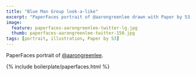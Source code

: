 ```yaml
---
title: "Blue Man Group look-a-like"
excerpt: "PaperFaces portrait of @aarongreenlee drawn with Paper by 53 on an iPad."
image: 
  feature: paperfaces-aarongreenlee-twitter-lg.jpg
  thumb: paperfaces-aarongreenlee-twitter-150.jpg
tags: [portrait, illustration, Paper by 53]
---
```


PaperFaces portrait of [@aarongreenlee](http://twitter.com/aarongreenlee).

{% include boilerplate/paperfaces.html %}